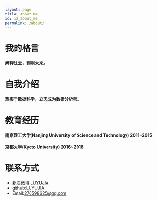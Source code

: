 ```yaml
---
layout: page
title: About Me
id: id_about_me
permalink: /about/
---
```

<!--
[我](http://7xlgu7.com1.z0.glb.clouddn.com/me.jpg)
-->

我的格言
===

#### 解释过去，预测未来。

自我介绍
===

#### 热衷于数据科学，立志成为数据分析师。

教育经历
===

#### 南京理工大学(Nanjing University of Science and Technology)  2011~2015

#### 京都大学(Kyoto University)  2016~2018

联系方式
===

- 新浪微博:<a href="http://www.weibo.com/u/5106974709">LUYUJIA</a>
- github:<a href="https://github.com/LUYUJIA">LUYUJIA</a>
- Email:<276598625@qq.com>
